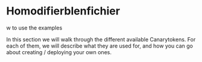 # Homodifierblenfichier 
w to use the examples

In this section we will walk through the different available Canarytokens. For each of them, we will describe what they are used for, and how you can go about creating / deploying your own ones.
